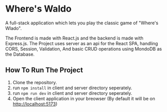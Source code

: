 # Where's Waldo

A full-stack application which lets you play the classic game of "Where's Wlado".

The Frontend is made with React.js and the backend is made with Express.js. The Project uses server as an api for the React SPA, handling CORS, Session, Validation, And basic CRUD operations using MondoDB as the Database.

## How To Run The Project

1. Clone the repository.
2. run `npm install` in client and server directory seperately.
3. run `npm run dev` in client and server directory seperately.
4. Open the client application in your breowser (By default it will be on [http://localhost:5173](http://localhost:5173))
